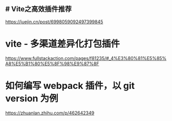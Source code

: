 ## # Vite之高效插件推荐

https://juejin.cn/post/6998059092497399845

# vite - 多渠道差异化打包插件

https://www.fullstackaction.com/pages/f81235/#_4%E3%80%81%E5%85%A8%E5%B1%80%E5%8F%98%E9%87%8F


# 如何编写 webpack 插件，以 git version 为例
https://zhuanlan.zhihu.com/p/462642349






